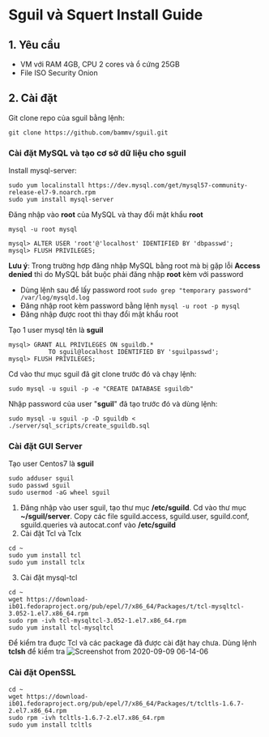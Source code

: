 # Sguil và Squert Install Guide

## 1. Yêu cầu 
  + VM với RAM 4GB, CPU 2 cores và ổ cứng 25GB
  + File ISO Security Onion
  
## 2. Cài đặt

Git clone repo của sguil bằng lệnh:
```
git clone https://github.com/bammv/sguil.git
```

### Cài đặt MySQL và tạo cơ sở dữ liệu cho sguil
Install mysql-server:
```
sudo yum localinstall https://dev.mysql.com/get/mysql57-community-release-el7-9.noarch.rpm
sudo yum install mysql-server
```
Đăng nhập vào **root** của MySQL và thay đổi mật khẩu **root**
```
mysql -u root mysql
```
```   
mysql> ALTER USER 'root'@'localhost' IDENTIFIED BY 'dbpasswd';
mysql> FLUSH PRIVILEGES;
```
**Lưu ý**: Trong trường hợp đăng nhập MySQL bằng root mà bị gặp lỗi **Access denied** thì do MySQL bắt buộc phải đăng nhập **root** kèm với password
  + Dùng lệnh sau để lấy password root ```sudo grep "temporary password" /var/log/mysqld.log ```
  + Đăng nhập root kèm password bằng lệnh ```mysql -u root -p mysql```
  + Đăng nhập được root thì thay đổi mật khẩu root 

Tạo 1 user mysql tên là **sguil**
```
mysql> GRANT ALL PRIVILEGES ON sguildb.*
           TO sguil@localhost IDENTIFIED BY 'sguilpasswd';
mysql> FLUSH PRIVILEGES;
```
Cd vào thư mục sguil đã git clone trước đó và chạy lệnh:
```
sudo mysql -u sguil -p -e "CREATE DATABASE sguildb"
```
Nhập password của user "**sguil**" đã tạo trước đó và dùng lệnh:
```
sudo mysql -u sguil -p -D sguildb < ./server/sql_scripts/create_sguildb.sql
```
### Cài đặt GUI Server

Tạo user Centos7 là **sguil**
```
sudo adduser sguil
sudo passwd sguil
sudo usermod -aG wheel sguil
```
1. Đăng nhập vào user sguil, tạo thư mục **/etc/sguild**. Cd vào thư mục **~/sguil/server**. Copy các file sguild.access, sguild.user, sguild.conf, sguild.queries và autocat.conf vào **/etc/sguild** 
2. Cài đặt Tcl và Tclx
```
cd ~
sudo yum install tcl
sudo yum install tclx
```
3. Cài đặt mysql-tcl
```
cd ~
wget https://download-ib01.fedoraproject.org/pub/epel/7/x86_64/Packages/t/tcl-mysqltcl-3.052-1.el7.x86_64.rpm
sudo rpm -ivh tcl-mysqltcl-3.052-1.el7.x86_64.rpm
sudo yum install tcl-mysqltcl
```
Để kiểm tra đuợc Tcl và các package đã được cài đặt hay chưa. Dùng lệnh **tclsh** để kiểm tra
![Screenshot from 2020-09-09 06-14-06](https://user-images.githubusercontent.com/32956424/92603324-069faa80-f264-11ea-9113-794e9981543d.png)


### Cài đặt OpenSSL
```
cd ~
wget https://download-ib01.fedoraproject.org/pub/epel/7/x86_64/Packages/t/tcltls-1.6.7-2.el7.x86_64.rpm
sudo rpm -ivh tcltls-1.6.7-2.el7.x86_64.rpm
sudo yum install tcltls
```
